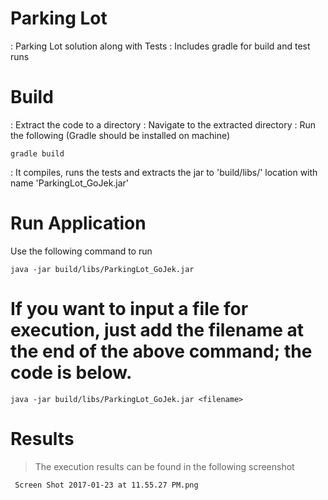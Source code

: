# Parking Lot
:    Parking Lot solution along with Tests
:    Includes gradle for build and test runs

# Build
:    Extract the code to a directory
:    Navigate to the extracted directory
:    Run the following (Gradle should be installed on machine)
```
gradle build
```
:    It compiles, runs the tests and extracts the jar to 'build/libs/' location with name 'ParkingLot_GoJek.jar'

# Run Application
Use the following command to run
```
java -jar build/libs/ParkingLot_GoJek.jar
``` 

# If you want to input a file for execution, just add the filename at the end of the above command; the code is below.
```
java -jar build/libs/ParkingLot_GoJek.jar <filename>
```


# Results
> The execution results can be found in the following screenshot
```
 Screen Shot 2017-01-23 at 11.55.27 PM.png
 ```